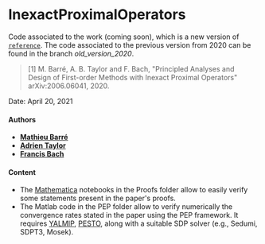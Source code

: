 # InexactProximalOperators

Code associated to the work (coming soon), which is a new version of [`reference`](https://arxiv.org/abs/2006.06041).
The code associated to the previous version from 2020 can be found in the branch *old_version_2020*.

> [1] M. Barré, A. B. Taylor and F. Bach, "Principled Analyses and Design of First-order Methods with Inexact Proximal Operators" arXiv:2006.06041, 2020.

Date:    April 20, 2021

#### Authors

- [**Mathieu Barré**](https://mathbarre.github.io/)
- [**Adrien Taylor**](https://www.di.ens.fr/~ataylor/)
- [**Francis Bach**](https://www.di.ens.fr/~fbach/)

#### Content
- The [Mathematica](https://www.wolfram.com/mathematica/) notebooks in the Proofs folder allow to easily verify some statements present in the paper's proofs.
- The Matlab code in the PEP folder allow to verify numerically the convergence rates stated in the paper using the PEP framework. It requires [YALMIP](https://yalmip.github.io/), [PESTO](https://github.com/AdrienTaylor/Performance-Estimation-Toolbox), along with a suitable SDP solver (e.g., Sedumi, SDPT3, Mosek).